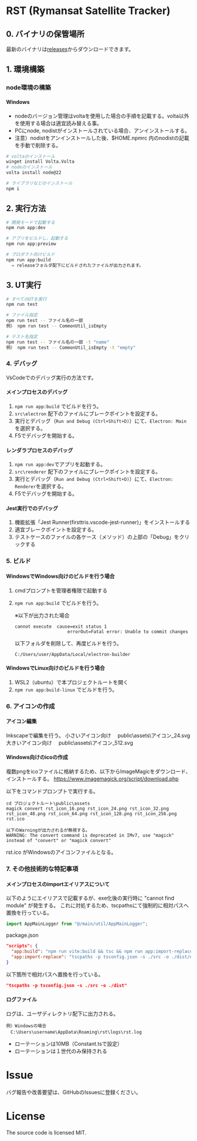 # RST (Rymansat Satellite Tracker)

## 0. バイナリの保管場所

最新のバイナリは[releases](https://github.com/RymansatSatelliteTracker/RST/releases)からダウンロードできます。

## 1. 環境構築

### node環境の構築

#### Windows

- nodeのバージョン管理はvoltaを使用した場合の手順を記載する。volta以外を使用する場合は適宜読み替える事。
- PCにnode, nodistがインストールされている場合、アンインストールする。
- 注意）nodistをアンインストールした後、$HOME\.npmrc 内のnodistの記載を手動で削除する。

```bash
# voltaのインストール
winget install Volta.Volta
# nodeのインストール
volta install node@22

# ライブラリなどのインストール
npm i
```

## 2. 実行方法

```bash
# 開発モードで起動する
npm run app:dev

# アプリをビルドし、起動する
npm run app:preview

# プロダクト向けビルド
npm run app:build
  ⇒ releaseフォルダ配下にビルドされたファイルが出力されます。
```

## 3. UT実行

```bash
# すべてのUTを実行
npm run test

# ファイル指定
npm run test -- ファイル名の一部
例） npm run test -- CommonUtil_isEmpty

# テスト名指定
npm run test -- ファイル名の一部 -t "name"
例） npm run test -- CommonUtil_isEmpty -t "empty"
```

### 4. デバッグ

VsCodeでのデバッグ実行の方法です。

#### メインプロセスのデバッグ

1. `npm run app:build` でビルドを行う。
2. `src\electron` 配下のファイルにブレークポイントを設定する。
3. 実行とデバッグ（`Run and Debug (Ctrl+Shift+D)`）にて、`Electron: Main`を選択する。
4. F5でデバッグを開始する。

#### レンダラプロセスのデバッグ

1. `npm run app:dev`でアプリを起動する。
2. `src\renderer` 配下のファイルにブレークポイントを設定する。
3. 実行とデバッグ（`Run and Debug (Ctrl+Shift+D)`）にて、`Electron: Renderer`を選択する。
4. F5でデバッグを開始する。

#### Jest実行でのデバッグ

1. 機能拡張「Jest Runner(firsttris.vscode-jest-runner)」をインストールする
2. 適宜ブレークポイントを設定する。
3. テストケースのファイルの各ケース（メソッド）の上部の「Debug」をクリックする

### 5. ビルド

#### WindowsでWindows向けのビルドを行う場合

1. cmdプロンプトを管理者権限で起動する
2. `npm run app:build` でビルドを行う。

   ※以下が出力された場合

   ```
   cannot execute  cause=exit status 1
                       errorOut=Fatal error: Unable to commit changes
   ```

   以下フォルダを削除して、再度ビルドを行う。

   ```
   C:/Users/user/AppData/Local/electron-builder
   ```

#### WindowsでLinux向けのビルドを行う場合

1. WSL2（ubuntu）で本プロジェクトルートを開く
2. `npm run app:build-linux` でビルドを行う。

### 6. アイコンの作成

#### アイコン編集

Inkscapeで編集を行う。
小さいアイコン向け
　public\assets\アイコン\_24.svg
大きいアイコン向け
　public\assets\アイコン\_512.svg

#### Windows向けのicoの作成

複数pngをicoファイルに格納するため、以下からImageMagicをダウンロード、インストールする。
https://www.imagemagick.org/script/download.php

以下をコマンドプロンプトで実行する。

```
cd プロジェクトルート\public\assets
magick convert rst_icon_16.png rst_icon_24.png rst_icon_32.png rst_icon_48.png rst_icon_64.png rst_icon_128.png rst_icon_256.png rst.ico

以下のWarningが出力されるが無視する。
WARNING: The convert command is deprecated in IMv7, use "magick" instead of "convert" or "magick convert"
```

rst.ico がWindowsのアイコンファイルとなる。

### 7. その他技術的な特記事項

#### メインプロセスのimportエイリアスについて

以下のようにエイリアスで記載するが、exe化後の実行時に "cannot find module" が発生する。
これに対処するため、tscpathsにて強制的に相対パスへ置換を行っている。

```ts
import AppMainLogger from "@/main/util/AppMainLogger";
```

package.json

```json
"scripts": {
  "app:build": "npm run vite:build && tsc && npm run app:import-replace && electron-builder",
  "app:import-replace": "tscpaths -p tsconfig.json -s ./src -o ./dist/electron",
}
```

以下箇所で相対パスへ置換を行っている。

```json
"tscpaths -p tsconfig.json -s ./src -o ./dist"
```

#### ログファイル

ログは、ユーザディレクトリ配下に出力される。

```
例）Windowsの場合
　C:\Users\username\AppData\Roaming\rst\logs\rst.log
```

- ローテーションは10MB（Constant.tsで設定）
- ローテーションは１世代のみ保持される

# Issue

バグ報告や改善要望は、GitHubのIssuesに登録ください。

# License

The source code is licensed MIT.
